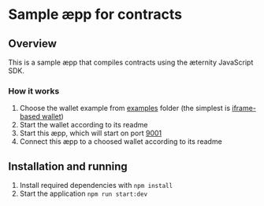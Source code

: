 # Sample æpp for contracts

## Overview
This is a sample æpp that compiles contracts using the æternity JavaScript SDK.

### How it works
1. Choose the wallet example from [examples](..) folder (the simplest is [iframe-based wallet](../wallet-iframe))
2. Start the wallet according to its readme
3. Start this æpp, which will start on port [9001](http://localhost:9001)
4. Connect this æpp to a choosed wallet according to its readme

## Installation and running
1. Install required dependencies with `npm install`
1. Start the application `npm run start:dev`
